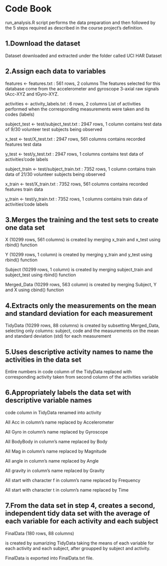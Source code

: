 # Code Book


run_analysis.R   script performs the data preparation and then followed by the 5 steps required as described in the course project’s definition.

## 1.Download the dataset
Dataset downloaded and extracted under the folder called UCI HAR Dataset

## 2.Assign each data to variables
features <- features.txt : 561 rows, 2 columns 
The features selected for this database come from the accelerometer and gyroscope 3-axial raw signals tAcc-XYZ and tGyro-XYZ.


activities <- activity_labels.txt : 6 rows, 2 columns 
List of activities performed when the corresponding measurements were taken and its codes (labels)


subject_test <- test/subject_test.txt : 2947 rows, 1 column 
contains test data of 9/30 volunteer test subjects being observed


x_test <- test/X_test.txt : 2947 rows, 561 columns 
contains recorded features test data


y_test <- test/y_test.txt : 2947 rows, 1 columns 
contains test data of activities’code labels


subject_train <- test/subject_train.txt : 7352 rows, 1 column 
contains train data of 21/30 volunteer subjects being observed


x_train <- test/X_train.txt : 7352 rows, 561 columns 
contains recorded features train data


y_train <- test/y_train.txt : 7352 rows, 1 columns 
contains train data of activities’code labels

## 3.Merges the training and the test sets to create one data set
X (10299 rows, 561 columns) is created by merging x_train and x_test using rbind() function


Y (10299 rows, 1 column) is created by merging y_train and y_test using rbind() function


Subject (10299 rows, 1 column) is created by merging subject_train and subject_test using rbind() function


Merged_Data (10299 rows, 563 column) is created by merging Subject, Y and X using cbind() function


## 4.Extracts only the measurements on the mean and standard deviation for each measurement
TidyData (10299 rows, 88 columns) is created by subsetting Merged_Data, selecting only columns: subject, code and the measurements on the mean and standard deviation (std) for each measurement

## 5.Uses descriptive activity names to name the activities in the data set
Entire numbers in code column of the TidyData replaced with corresponding activity taken from second column of the  activities variable

## 6.Appropriately labels the data set with descriptive variable names
code column in TidyData renamed into activity


All Acc in column’s name replaced by Accelerometer


All Gyro in column’s name replaced by Gyroscope


All BodyBody in column’s name replaced by Body


All Mag in column’s name replaced by Magnitude


All angle in column’s name replaced by Angle


All gravity in column’s name replaced by Gravity


All start with character f in column’s name replaced by Frequency


All start with character t in column’s name replaced by Time


## 7.From the data set in step 4, creates a second, independent tidy data set with the average of each variable for each activity and each subject
FinalData (180 rows, 88 columns) 

is created by sumarizing TidyData taking the means of each variable for each activity and each subject, after groupped by subject and activity.

FinalData is exported into FinalData.txt file.
